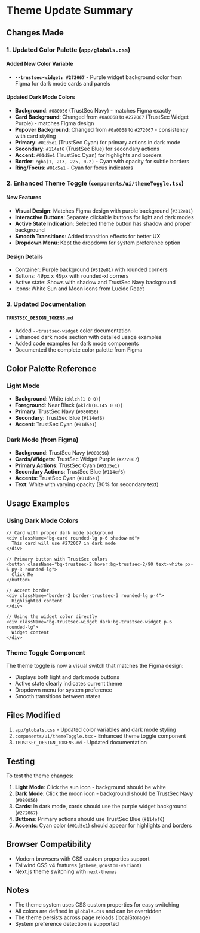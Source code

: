 # Theme Update Summary

## Changes Made

### 1. Updated Color Palette (`app/globals.css`)

#### Added New Color Variable
- **`--trustsec-widget: #272067`** - Purple widget background color from Figma for dark mode cards and panels

#### Updated Dark Mode Colors
- **Background**: `#080056` (TrustSec Navy) - matches Figma exactly
- **Card Background**: Changed from `#0a0068` to `#272067` (TrustSec Widget Purple) - matches Figma design
- **Popover Background**: Changed from `#0a0068` to `#272067` - consistency with card styling
- **Primary**: `#01d5e1` (TrustSec Cyan) for primary actions in dark mode
- **Secondary**: `#114ef6` (TrustSec Blue) for secondary actions
- **Accent**: `#01d5e1` (TrustSec Cyan) for highlights and borders
- **Border**: `rgba(1, 213, 225, 0.2)` - Cyan with opacity for subtle borders
- **Ring/Focus**: `#01d5e1` - Cyan for focus indicators

### 2. Enhanced Theme Toggle (`components/ui/themeToggle.tsx`)

#### New Features
- **Visual Design**: Matches Figma design with purple background (`#312e81`)
- **Interactive Buttons**: Separate clickable buttons for light and dark modes
- **Active State Indication**: Selected theme button has shadow and proper background
- **Smooth Transitions**: Added transition effects for better UX
- **Dropdown Menu**: Kept the dropdown for system preference option

#### Design Details
- Container: Purple background (`#312e81`) with rounded corners
- Buttons: 49px x 49px with rounded-xl corners
- Active state: Shows with shadow and TrustSec Navy background
- Icons: White Sun and Moon icons from Lucide React

### 3. Updated Documentation

#### `TRUSTSEC_DESIGN_TOKENS.md`
- Added `--trustsec-widget` color documentation
- Enhanced dark mode section with detailed usage examples
- Added code examples for dark mode components
- Documented the complete color palette from Figma

## Color Palette Reference

### Light Mode
- **Background**: White (`oklch(1 0 0)`)
- **Foreground**: Near Black (`oklch(0.145 0 0)`)
- **Primary**: TrustSec Navy (`#080056`)
- **Secondary**: TrustSec Blue (`#114ef6`)
- **Accent**: TrustSec Cyan (`#01d5e1`)

### Dark Mode (from Figma)
- **Background**: TrustSec Navy (`#080056`)
- **Cards/Widgets**: TrustSec Widget Purple (`#272067`)
- **Primary Actions**: TrustSec Cyan (`#01d5e1`)
- **Secondary Actions**: TrustSec Blue (`#114ef6`)
- **Accents**: TrustSec Cyan (`#01d5e1`)
- **Text**: White with varying opacity (80% for secondary text)

## Usage Examples

### Using Dark Mode Colors

```tsx
// Card with proper dark mode background
<div className="bg-card rounded-lg p-6 shadow-md">
  This card will use #272067 in dark mode
</div>

// Primary button with TrustSec colors
<button className="bg-trustsec-2 hover:bg-trustsec-2/90 text-white px-6 py-3 rounded-lg">
  Click Me
</button>

// Accent border
<div className="border-2 border-trustsec-3 rounded-lg p-4">
  Highlighted content
</div>

// Using the widget color directly
<div className="bg-trustsec-widget dark:bg-trustsec-widget p-6 rounded-lg">
  Widget content
</div>
```

### Theme Toggle Component

The theme toggle is now a visual switch that matches the Figma design:
- Displays both light and dark mode buttons
- Active state clearly indicates current theme
- Dropdown menu for system preference
- Smooth transitions between states

## Files Modified

1. `app/globals.css` - Updated color variables and dark mode styling
2. `components/ui/themeToggle.tsx` - Enhanced theme toggle component
3. `TRUSTSEC_DESIGN_TOKENS.md` - Updated documentation

## Testing

To test the theme changes:

1. **Light Mode**: Click the sun icon - background should be white
2. **Dark Mode**: Click the moon icon - background should be TrustSec Navy (`#080056`)
3. **Cards**: In dark mode, cards should use the purple widget background (`#272067`)
4. **Buttons**: Primary actions should use TrustSec Blue (`#114ef6`)
5. **Accents**: Cyan color (`#01d5e1`) should appear for highlights and borders

## Browser Compatibility

- Modern browsers with CSS custom properties support
- Tailwind CSS v4 features (`@theme`, `@custom-variant`)
- Next.js theme switching with `next-themes`

## Notes

- The theme system uses CSS custom properties for easy switching
- All colors are defined in `globals.css` and can be overridden
- The theme persists across page reloads (localStorage)
- System preference detection is supported
